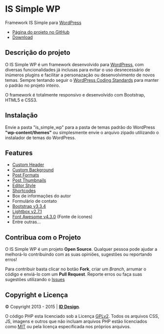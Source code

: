 # IS Simple WP
Framework IS Simple para [WordPress](https://br.wordpress.org/)
* [Página do projeto no GitHub](https://github.com/id-design/is_simple_wp)
* [Download](https://github.com/id-design/is_simple_wp/archive/master.zip)

## Descrição do projeto
O IS Simple WP é um framework desenvolvido para [WordPress](https://br.wordpress.org/), com diversas funcionalidades já inclusas para evitar o uso desnecessário de inúmeros plugins e facilitar a personazação ou desenvolvimento de novos temas.
Sempre tentando seguir o [WordPress Coding Standards](http://make.wordpress.org/core/handbook/coding-standards/) para manter o padrão no projeto inteiro.

O framework é totalmente responsivo e desenvolvido com Bootstrap, HTML5 e CSS3.

## Instalação
Envie a pasta "is_simple_wp" para a pasta de temas padrão do WordPress **"wp-content/themes"** ou simplesmente envie o arquivo zipado utilizando o instalador de temas do WordPress.

## Features
* [Custom Header](https://codex.wordpress.org/Function_Reference/add_theme_support#Custom_Header)
* [Custom Background](https://codex.wordpress.org/Function_Reference/add_theme_support#Custom_Background)
* [Post Formats](https://codex.wordpress.org/Function_Reference/add_theme_support#Post_Formats)
* [Post Thumbnails](https://codex.wordpress.org/Function_Reference/add_theme_support#Post_Thumbnails)
* [Editor Style](https://codex.wordpress.org/Editor_Style)
* [Shortcodes](https://codex.wordpress.org/Shortcode)
* Box de informações do autor
* Formulário de contato
* [Bootstrap v3.3.4](http://getbootstrap.com/)
* [Lightbox v2.7.1](http://lokeshdhakar.com/projects/lightbox2/)
* [Font Awesome v4.3.0](http://fontawesome.io) (Fonte de ícones)
* Entre outras...

## Contribua com o Projeto
O IS Simple WP é um projeto **Open Source**. Qualquer pessoa pode ajudar a melhorá-lo contribuindo com as suas opiniões, sugestões ou reportando erros!

Para contribuir basta clicar no botão **Fork**, criar um *Branch*, arrumar o código e enviá-lo com um **Pull Request**.
Reporte erros ou faça suas sugestões utilizando o [Issues](https://github.com/id-design/is_simple_wp/issues)

## Copyright e Licença
&copy; Copyright 2013 - 2015 | **[ID Design](https://github.com/id-design)**.

O código PHP esta licenciado sob a Licença [GPLv2](http://www.gnu.org/licenses/gpl-2.0.txt). Todos os arquivos CSS, JS, imagens e outros que não incluam arquivos PHP estão licenciados como [MIT](http://opensource.org/licenses/MIT) ou pela licença especificada nos próprios arquivos.
